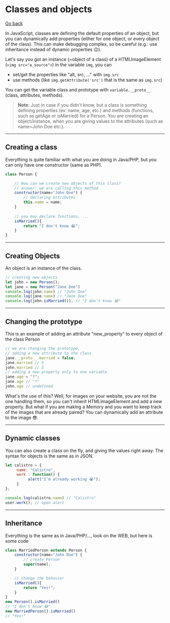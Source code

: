 # Classes and objects

[Go back](../index.md#basic-syntax)

In JavaScript, classes are defining the default properties of an object, but you can dynamically add properties (either for one object, or every object of the class). This can make debugging complex, so be careful (e.g.: use inheritance instead of dynamic properties 😉).

Let's say you got an instance (=object of a class) of a HTMLImageElement (`<img src="a_source">`) in the variable `img`, you can

* set/get the properties like "alt, src, ..." with `img.src`
* use methods (like `img.getAttribute('src')` that is the same as `img.src`)

You can get the variable class and prototype with `variable.__proto__` (class, attributes, methods).

> **Note**: Just in case if you didn't know, but a class is something defining properties (ex: name, age, etc.) and methods (functions, such as getAge or isMarried) for a Person. You are creating an object/instance, when you are giving values to the attributes (such as name=John Doe etc.).

<hr class="sl">

## Creating a class

Everything is quite familiar with what you are doing in Java/PHP, but you can only have one constructor (same as PHP).

```js
class Person {

    // How can we create new objects of this class?
    // answer: we are calling this method
    constructor(name="John Doe") {
        // declaring attributes
        this.name = name;
    }
    
    // you may declare functions, ...
    isMarried(){
        return "I don't know 😂";
    }
}
```

<hr class="sr">

## Creating Objects

An object is an instance of the class.

```js
// creating new objects
let john = new Person();
let jane = new Person("Jane Doe")
console.log(john.name) // "John Doe"
console.log(jane.name) // "Jane Doe"
console.log(john.isMarried()); // "I don't know 😂"
```

<hr class="sl">

## Changing the prototype

This is an example of adding an attribute "new_property" to every object of the class Person

```js
// we are changing the prototype,
// adding a new attribute to the class
jane.__proto__.married = false;
jane.married // 5
john.married // 5
// adding a new property only to one variable
jane.age = "?";
jane.age // "?"
john.age // undefined
```

What's the use of this? Well, for images on your website, you are not the one handling them, so you can't inherit HTMLImageElement and add a new property. But what if you are making a Memory and you want to keep track of the images that are already paired? You can dynamically add an attribute to the image 😎.

<hr class="sr">

## Dynamic classes

You can also create a class on the fly, and giving the values right away. The syntax for objects is the same as in JSON.

```js
let calistro = {
     name: "Calistro",
     work : function() {
          alert("I'm already working 😭");
     }
};

console.log(calistro.name) // "Calistro"
user.work(); // open alert
```

<hr class="sl">

## Inheritance

Everything is the same as in Java/PHP/..., look on the WEB, but here is some code

```js
class MarriedPerson extends Person {
    constructor(name="John Doe") {
        // create Person
        super(name);
    }

    // change the behavior
    isMarried(){
        return "Yes!";
    }
}
new Person().isMarried()
// "I don't know 😂"
new MarriedPerson().isMarried()
// "Yes!"
```